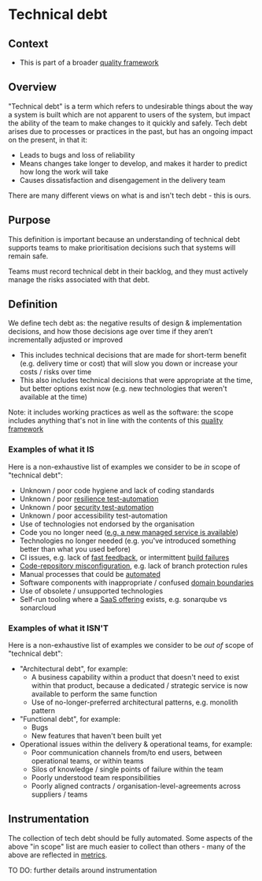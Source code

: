 # Technical debt

## Context

* This is part of a broader [quality framework](README.md)

## Overview

"Technical debt" is a term which refers to undesirable things about the way a system is built which are not apparent to users of the system, but impact the ability of the team to make changes to it quickly and safely. Tech debt arises due to processes or practices in the past, but has an ongoing impact on the present, in that it:

*	Leads to bugs and loss of reliability
*	Means changes take longer to develop, and makes it harder to predict how long the work will take
*	Causes dissatisfaction and disengagement in the delivery team

There are many different views on what is and isn't tech debt - this is ours.

## Purpose

This definition is important because an understanding of technical debt supports teams to make prioritisation decisions such that systems will remain safe.

Teams must record technical debt in their backlog, and they must actively manage the risks associated with that debt.

## Definition

We define tech debt as: the negative results of design & implementation decisions, and how those decisions age over time if they aren’t incrementally adjusted or improved

* This includes technical decisions that are made for short-term benefit (e.g. delivery time or cost) that will slow you down or increase your costs / risks over time
* This also includes technical decisions that were appropriate at the time, but better options exist now (e.g. new technologies that weren't available at the time)

Note: it includes working practices as well as the software: the scope includes anything that's not in line with the contents of this [quality framework](README.md)

### Examples of what it IS

Here is a non-exhaustive list of examples we consider to be *in* scope of "technical debt":

* Unknown / poor code hygiene and lack of coding standards
* Unknown / poor [resilience test-automation](practices/service-reliability.md)
* Unknown / poor [security test-automation](practices/security.md)
* Unknown / poor accessibility test-automation
* Use of technologies not endorsed by the organisation
* Code you no longer need ([e.g. a new managed service is available](patterns/outsource-bottom-up.md))
* Technologies no longer needed (e.g. you've introduced something better than what you used before)
* CI issues, e.g. lack of [fast feedback](patterns/fast-feedback.md), or intermittent [build failures](practices/continuous-integration.md)
* [Code-repository misconfiguration](practices/security-repository.md), e.g. lack of branch protection rules
* Manual processes that could be [automated](patterns/automate-everything.md)
* Software components with inappropriate / confused [domain boundaries](patterns/architect-for-flow.md)
* Use of obsolete / unsupported technologies
* Self-run tooling where a [SaaS offering](patterns/outsource-bottom-up.md) exists, e.g. sonarqube vs sonarcloud

### Examples of what it ISN'T

Here is a non-exhaustive list of examples we consider to be *out of* scope of "technical debt":

* "Architectural debt", for example:
  * A business capability within a product that doesn't need to exist within that product, because a dedicated / strategic service is now available to perform the same function
  * Use of no-longer-preferred architectural patterns, e.g. monolith pattern
* "Functional debt", for example:
  * Bugs
  * New features that haven't been built yet
* Operational issues within the delivery & operational teams, for example:
  * Poor communication channels from/to end users, between operational teams, or within teams
  * Silos of knowledge / single points of failure within the team
  * Poorly understood team responsibilities
  * Poorly aligned contracts / organisation-level-agreements across suppliers / teams

## Instrumentation

The collection of tech debt should be fully automated. Some aspects of the above "in scope" list are much easier to collect than others - many of the above are reflected in [metrics](insights/metrics.md).

TO DO: further details around instrumentation
